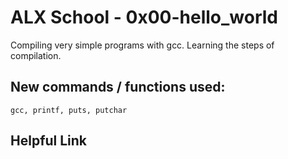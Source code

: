 
# ALX School - 0x00-hello_world

Compiling very simple programs with gcc. Learning the steps of compilation.

## New commands / functions used:

``gcc, printf, puts, putchar``

## Helpful Link
